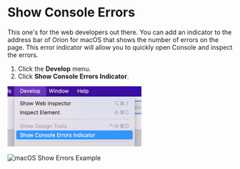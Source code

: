 # Show Console Errors

This one's for the web developers out there. You can add an indicator to the address bar of Orion for macOS that shows the number of errors on the page. This error indicator will allow you to quickly open Console and inspect the errors.

1. Click the **Develop** menu.
2. Click **Show Console Errors Indicator**.

<img src="media/macos_error_indicator_menu.png" width="300" alt="macOS Error Indicator Menu"><br />

<img src="media/macos_show_errors.gif" width="500" alt="macOS Show Errors Example"><br />
